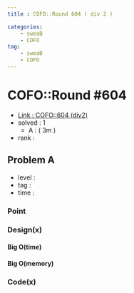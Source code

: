 ```yaml
---
title : COFO::Round 604 ( div 2 ) 

categories:
    - sweaB
    - COFO
tag:
    - sweaB
    - COFO
---
```

# COFO::Round #604
- [Link : COFO::604 (div2)](https://codeforces.com/contest/1281)
- solved : 1
  - A :  ( 3m )
- rank : 

## Problem A

- level :
- tag :
- time :

### Point

### Design(x)

#### Big O(time)

#### Big O(memory)

### Code(x)

